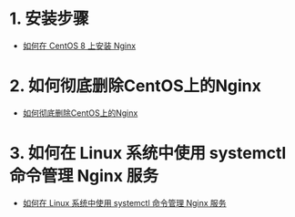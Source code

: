 # 1. 安装步骤

    
  * [如何在 CentOS 8 上安装 Nginx](https://www.jianshu.com/p/9b2dd37a5af9)
    
    
# 2. 如何彻底删除CentOS上的Nginx

  * [如何彻底删除CentOS上的Nginx](https://www.chensongxia.cn/52.html)
    
    
# 3. 如何在 Linux 系统中使用 systemctl 命令管理 Nginx 服务

 * [如何在 Linux 系统中使用 systemctl 命令管理 Nginx 服务](https://linux265.com/news/3775.html)
    
    
    
    
    
    
    
    
    
    
    
    
    
